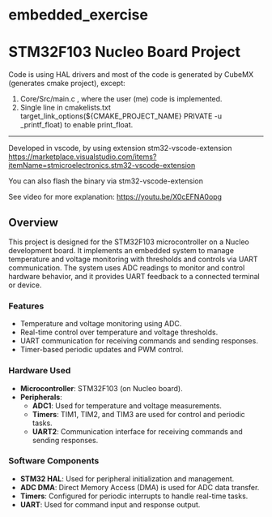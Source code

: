 # embedded_exercise
# STM32F103 Nucleo Board Project
Code is using HAL drivers and most of the code is generated by CubeMX (generates cmake project), except:
1) Core/Src/main.c , where the user (me) code is implemented.
2) Single line in cmakelists.txt
      target_link_options(${CMAKE_PROJECT_NAME} PRIVATE -u _printf_float)
    to enable print_float.
____
Developed in vscode, by using extension stm32-vscode-extension
https://marketplace.visualstudio.com/items?itemName=stmicroelectronics.stm32-vscode-extension

You can also flash the binary via stm32-vscode-extension

See video for more explanation:
https://youtu.be/X0cEFNA0opg

## Overview
This project is designed for the STM32F103 microcontroller on a Nucleo development board. It implements an embedded system to manage temperature and voltage monitoring with thresholds and controls via UART communication. The system uses ADC readings to monitor and control hardware behavior, and it provides UART feedback to a connected terminal or device.

### Features
- Temperature and voltage monitoring using ADC.
- Real-time control over temperature and voltage thresholds.
- UART communication for receiving commands and sending responses.
- Timer-based periodic updates and PWM control.

### Hardware Used
- **Microcontroller**: STM32F103 (on Nucleo board).
- **Peripherals**:
  - **ADC1**: Used for temperature and voltage measurements.
  - **Timers**: TIM1, TIM2, and TIM3 are used for control and periodic tasks.
  - **UART2**: Communication interface for receiving commands and sending responses.
  
### Software Components
- **STM32 HAL**: Used for peripheral initialization and management.
- **ADC DMA**: Direct Memory Access (DMA) is used for ADC data transfer.
- **Timers**: Configured for periodic interrupts to handle real-time tasks.
- **UART**: Used for command input and response output.



